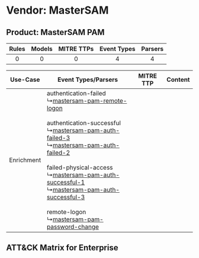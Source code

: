 Vendor: MasterSAM
=================
Product: MasterSAM PAM
----------------------
| Rules | Models | MITRE TTPs | Event Types | Parsers |
|:-----:|:------:|:----------:|:-----------:|:-------:|
|   0   |   0    |     0      |      4      |    4    |

|  Use-Case  | Event Types/Parsers    | MITRE TTP | Content    |
|:----------:| ---- | --------- | ---- |
| Enrichment |  authentication-failed<br> ↳[mastersam-pam-remote-logon](Ps/pC_mastersampamremotelogon.md)<br><br> authentication-successful<br> ↳[mastersam-pam-auth-failed-3](Ps/pC_mastersampamauthfailed3.md)<br> ↳[mastersam-pam-auth-failed-2](Ps/pC_mastersampamauthfailed2.md)<br><br> failed-physical-access<br> ↳[mastersam-pam-auth-successful-1](Ps/pC_mastersampamauthsuccessful1.md)<br> ↳[mastersam-pam-auth-successful-3](Ps/pC_mastersampamauthsuccessful3.md)<br><br> remote-logon<br> ↳[mastersam-pam-password-change](Ps/pC_mastersampampasswordchange.md)<br> |    | [](RM/r_m_mastersam_mastersam_pam_Enrichment.md) |

ATT&CK Matrix for Enterprise
----------------------------
